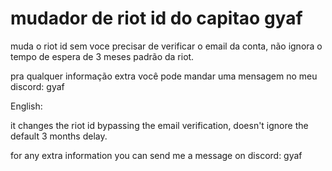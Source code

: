 
# mudador de riot id do capitao gyaf

muda o riot id sem voce precisar de verificar o email da conta, não ignora o tempo de espera de 3 meses padrão da riot.

pra qualquer informação extra você pode mandar uma mensagem no meu discord: gyaf

English:

it changes the riot id bypassing the email verification, doesn't ignore the default 3 months delay.

for any extra information you can send me a message on discord: gyaf
